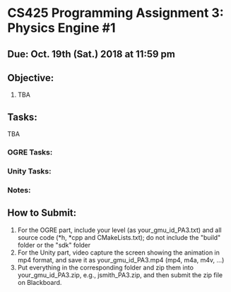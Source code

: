 # CS425 Programming Assignment 3: Physics Engine #1

## Due: Oct. 19th (Sat.) 2018 at 11:59 pm

## Objective:

1. TBA

## Tasks:

TBA

### OGRE Tasks:

### Unity Tasks:

### Notes:

## How to Submit:
1. For the OGRE part, include your level (as your_gmu_id_PA3.txt) and all source code (*h, *cpp and CMakeLists.txt);  do not include the "build" folder  or the "sdk" folder
2. For the Unity part, video capture the screen showing the animation in mp4 format, and save it as your_gmu_id_PA3.mp4 (mp4, m4a, m4v, ...) 
3. Put everything in the corresponding folder and zip them into your_gmu_id_PA3.zip, e.g., jsmith_PA3.zip, and then submit the zip file on Blackboard.
